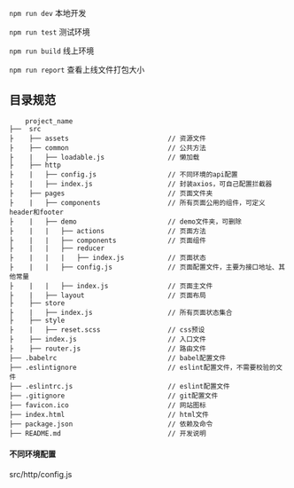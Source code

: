 `npm run dev`
本地开发

`npm run test`
测试环境

`npm run build`
线上环境

`npm run report`
查看上线文件打包大小


## 目录规范 ##

        project_name
    ├──  src
    ├    ├── assets                         // 资源文件
    ├    ├── common                         // 公共方法
    ├    |   ├── loadable.js                // 懒加载
    ├    ├── http
    ├    |   ├── config.js                  // 不同环境的api配置
    ├    |   ├── index.js                   // 封装axios，可自己配置拦截器
    ├    ├── pages                          // 页面文件夹
    ├    |   ├── components                 // 所有页面公用的组件，可定义header和footer
    ├    |   ├── demo                       // demo文件夹，可删除
    ├    |   |   ├── actions                // 页面方法
    ├    |   |   ├── components             // 页面组件
    ├    |   |   ├── reducer
    ├    |   |   |   ├── index.js           // 页面状态
    ├    |   |   ├── config.js              // 页面配置文件，主要为接口地址、其他常量
    ├    |   |   ├── index.js               // 页面主文件
    ├    |   ├── layout                     // 页面布局
    ├    ├── store
    ├    |   ├── index.js                   // 所有页面状态集合
    ├    ├── style
    ├    |   ├── reset.scss                 // css预设
    ├    ├── index.js                       // 入口文件
    ├    ├── router.js                      // 路由文件
    ├── .babelrc                            // babel配置文件
    ├── .eslintignore                       // eslint配置文件，不需要校验的文件
    ├── .eslintrc.js                        // eslint配置文件
    ├── .gitignore                          // git配置文件
    ├── favicon.ico                         // 网站图标
    ├── index.html                          // html文件
    ├── package.json                        // 依赖及命令
    ├── README.md                           // 开发说明


#### 不同环境配置
src/http/config.js